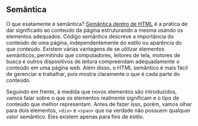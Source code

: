 ## Semântica

O que exatamente é semântica? [Semântica dentro de HTML](http://boagworld.com/dev/semantic-code-what-why-how/) é a prática de dar significado ao conteúdo da página estruturando a mesma usando os elementos adequados. Código semântico descreve a importância do conteúdo de uma página, independentemente do estilo ou aparência do que conteúdo. Existem várias vantagens de se utilizar elementos semânticos, permitindo que computadores, leitores de tela, motores de busca e outros dispositivos de leitura compreendam adequadamente o conteúdo em uma página web. Além disso, o HTML semântico é mais fácil de gerenciar e trabalhar, pois mostra claramente o que é cada parte do conteúdo.

Seguindo em frente, à medida que novos elementos são introduzidos, vamos falar sobre o que os elementos realmente significam e o tipo de conteúdo que melhor representam. Antes de fazer isso, porém, vamos olhar para dois elementos, `<div>` e `<span>` que na verdade não possuem qualquer valor semântico. Eles existem apenas para fins de estilo.
